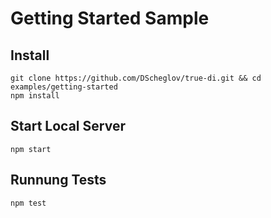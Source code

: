 # Getting Started Sample

## Install

```shell
git clone https://github.com/DScheglov/true-di.git && cd examples/getting-started
npm install
```

## Start Local Server

```shell
npm start
```

## Runnung Tests

```shell
npm test
```